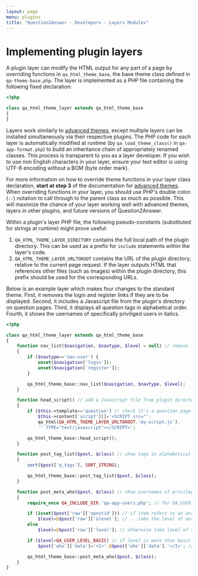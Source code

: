 ```yaml
---
layout: page
menu: plugins
title: "Question2Answer - Developers - Layers Modules"
---
```


# Implementing plugin layers

A plugin layer can modify the HTML output for any part of a page by overriding functions in `qa_html_theme_base`, the base theme class defined in `qa-theme-base.php`. The layer is implemented as a PHP file containing the following fixed declaration:

```php
<?php

class qa_html_theme_layer extends qa_html_theme_base
{
}
```

Layers work similarly to [advanced themes](/themes/), except multiple layers can be installed simultaneously via their respective plugins. The PHP code for each layer is automatically modified at runtime (by `qa_load_theme_class()` in `qa-app-format.php`) to build an inheritance chain of appropriately renamed classes. This process is transparent to you as a layer developer. If you wish to use non English characters in your layer, ensure your text editor is using UTF-8 encoding without a BOM (byte order mark).

For more information on how to override theme functions in your layer class declaration, **start at step 3** of the documentation for [advanced themes](/themes/). When overriding functions in your layer, you should use PHP's double colon (`::`) notation to call through to the parent class as much as possible. This will maximize the chance of your layer working well with advanced themes, layers in other plugins, and future versions of Question2Answer.

Within a plugin's layer PHP file, the following pseudo-constants (substituted for strings at runtime) might prove useful:

1. `QA_HTML_THEME_LAYER_DIRECTORY` contains the full local path of the plugin directory. This can be used as a prefix for `include` statements within the layer's code.
2. `QA_HTML_THEME_LAYER_URLTOROOT` contains the URL of the plugin directory, relative to the current page request. If the layer outputs HTML that references other files (such as images) within the plugin directory, this prefix should be used for the corresponding URLs.

Below is an example layer which makes four changes to the standard theme. First, it removes the login and register links if they are to be displayed. Second, it includes a Javascript file from the plugin's directory on question pages. Third, it displays all question tags in alphabetical order. Fourth, it shows the usernames of specifically priviliged users in italics.

```php
<?php

class qa_html_theme_layer extends qa_html_theme_base
{
    function nav_list($navigation, $navtype, $level = null) // remove login and register links
    {
        if ($navtype=='nav-user') {
            unset($navigation['login']);
            unset($navigation['register']);
        }

        qa_html_theme_base::nav_list($navigation, $navtype, $level);
    }

    function head_script() // add a Javascript file from plugin directory
    {
        if ($this->template=='question') // check it's a question page
            $this->content['script'][]='<SCRIPT src="'.
            qa_html(QA_HTML_THEME_LAYER_URLTOROOT.'my-script.js').
            '" TYPE="text/javascript"></SCRIPT>';

        qa_html_theme_base::head_script();
    }

    function post_tag_list($post, $class) // show tags in alphabetical order
    {
        sort($post['q_tags'], SORT_STRING);

        qa_html_theme_base::post_tag_list($post, $class);
    }

    function post_meta_who($post, $class) // show usernames of privileged users in italics
    {
        require_once QA_INCLUDE_DIR.'qa-app-users.php'; // for QA_USER_LEVEL_BASIC constant

        if (isset($post['raw']['opostid'])) // if item refers to an answer or comment...
            $level=@$post['raw']['olevel']; // ...take the level of answer or comment author
        else
            $level=@$post['raw']['level']; // otherwise take level of the question author

        if ($level>QA_USER_LEVEL_BASIC) // if level is more than basic user...
            $post['who']['data']='<I>'.@$post['who']['data'].'</I>'; // ...add italics

        qa_html_theme_base::post_meta_who($post, $class);
    }
}
```
